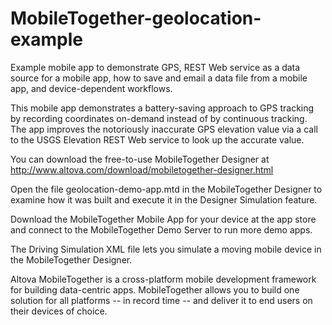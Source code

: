 # MobileTogether-geolocation-example
Example mobile app to demonstrate GPS, REST Web service as a data source for a mobile app, how to save and email a data file from a mobile app, and device-dependent workflows.

This mobile app demonstrates a battery-saving approach to GPS tracking by recording coordinates on-demand instead of by continuous tracking. The app improves the notoriously inaccurate GPS elevation value via a call to the USGS Elevation REST Web service to look up the accurate value.

You can download the free-to-use MobileTogether Designer at  http://www.altova.com/download/mobiletogether-designer.html

Open the file geolocation-demo-app.mtd in the MobileTogether Designer to examine how it was built and execute it in the Designer Simulation feature. 

Download the MobileTogether Mobile App for your device at the app store and connect to the MobileTogether Demo Server to run more demo apps.

The Driving Simulation XML file lets you simulate a moving mobile device in the MobileTogether Designer.

Altova MobileTogether is a cross-platform mobile development framework for building data-centric apps. MobileTogether allows you to build one solution for all platforms -- in record time -- and deliver it to end users on their devices of choice.

